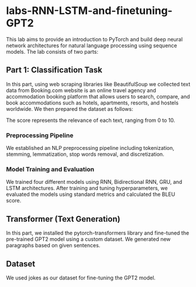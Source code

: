 # labs-RNN-LSTM-and-finetuning-GPT2

This lab aims to provide an introduction to PyTorch and build deep neural network architectures for natural language processing using sequence models. The lab consists of two parts:

## Part 1: Classification Task
In this part, using web scraping libraries like BeautifulSoup we collected text data from Booking.com website is an online travel agency and accommodation booking platform that allows users to search, compare, and book accommodations such as hotels, apartments, resorts, and hostels worldwide.
We then prepared the dataset as follows:

The score represents the relevance of each text, ranging from 0 to 10.

### Preprocessing Pipeline
We established an NLP preprocessing pipeline including tokenization, stemming, lemmatization, stop words removal, and discretization.

### Model Training and Evaluation
We trained four different models using RNN, Bidirectional RNN, GRU, and LSTM architectures. After training and tuning hyperparameters, we evaluated the models using standard metrics and calculated the BLEU score.

## Transformer (Text Generation)

In this part, we installed the pytorch-transformers library and fine-tuned the pre-trained GPT2 model using a custom dataset. We generated new paragraphs based on given sentences.

## Dataset
We used jokes as our dataset for fine-tuning the GPT2 model.

